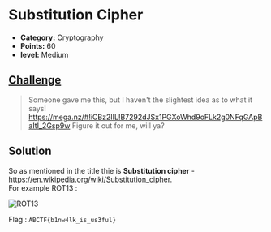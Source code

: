 # Substitution Cipher

* **Category:** Cryptography 
* **Points:** 60
* **level:** Medium 

## [Challenge](https://ctflearn.com/challenge/238)

> Someone gave me this, but I haven't the slightest idea as to what it says! 
> https://mega.nz/#!iCBz2IIL!B7292dJSx1PGXoWhd9oFLk2g0NFqGApBaItI_2Gsp9w Figure it out for me, will ya?

## Solution

So as mentioned in the title thie is **Substitution cipher** - https://en.wikipedia.org/wiki/Substitution_cipher.  
For example ROT13 :  

![ROT13](https://user-images.githubusercontent.com/57364083/78028736-20110200-7368-11ea-8f99-f98d74b9d513.png)






Flag : ```ABCTF{b1nw4lk_is_us3ful} ```

